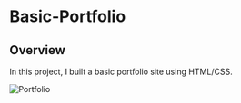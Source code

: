 # Basic-Portfolio

## Overview

In this project, I built a basic portfolio site using HTML/CSS.

![Portfolio](https://zcdev.github.io/img/p1.png)
